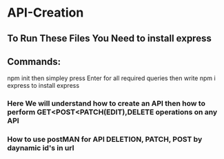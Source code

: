 # API-Creation
## To Run These Files You Need to install express
## Commands:
npm init
then simpley press Enter for all required queries then write npm i express to install express
### Here We will understand how to create an <b>API</b> then how to perform GET<POST<PATCH(EDIT),DELETE operations on any API
 ### How to use postMAN for API DELETION, PATCH, POST by daynamic id's in url
